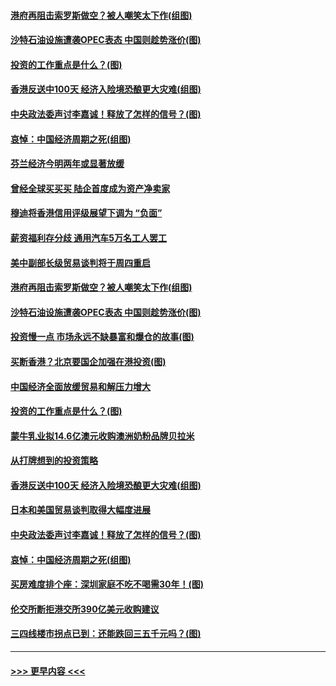 #### [港府再阻击索罗斯做空？被人嘲笑太下作(组图)](../pages/p5/907637.md?t=09171322) 
#### [沙特石油设施遭袭OPEC表态 中国则趁势涨价(图)](../pages/p5/907570.md?t=09171322) 
#### [投资的工作重点是什么？(图)](../pages/p5/907561.md?t=09171322) 
#### [香港反送中100天 经济入险境恐酿更大灾难(组图)](../pages/p5/907533.md?t=09171322) 
#### [中央政法委声讨李嘉诚！释放了怎样的信号？(图)](../pages/p5/907522.md?t=09171322) 
#### [哀悼：中国经济周期之死(组图)](../pages/p5/907455.md?t=09171322) 
#### [芬兰经济今明两年或显著放缓](../pages/p5/907643.md?t=09171322) 
#### [曾经全球买买买 陆企首度成为资产净卖家](../pages/p5/907641.md?t=09171322) 
#### [穆迪将香港信用评级展望下调为 “负面”](../pages/p5/907640.md?t=09171322) 
#### [薪资福利存分歧 通用汽车5万名工人罢工](../pages/p5/907639.md?t=09171322) 
#### [美中副部长级贸易谈判将于周四重启](../pages/p5/907638.md?t=09171322) 
#### [港府再阻击索罗斯做空？被人嘲笑太下作(组图)](../pages/p5/907637.md?t=09171322) 
#### [沙特石油设施遭袭OPEC表态 中国则趁势涨价(图)](../pages/p5/907570.md?t=09171322) 
#### [投资慢一点 市场永远不缺暴富和爆仓的故事(图)](../pages/p5/907564.md?t=09171322) 
#### [买断香港？北京要国企加强在港投资(图)](../pages/p5/907582.md?t=09171322) 
#### [中国经济全面放缓贸易和解压力增大](../pages/p5/907579.md?t=09171322) 
#### [投资的工作重点是什么？(图)](../pages/p5/907561.md?t=09171322) 
#### [蒙牛乳业拟14.6亿澳元收购澳洲奶粉品牌贝拉米](../pages/p5/907571.md?t=09171322) 
#### [从打牌想到的投资策略](../pages/p5/907563.md?t=09171322) 
#### [香港反送中100天 经济入险境恐酿更大灾难(组图)](../pages/p5/907533.md?t=09171322) 
#### [日本和美国贸易谈判取得大幅度进展](../pages/p5/907527.md?t=09171322) 
#### [中央政法委声讨李嘉诚！释放了怎样的信号？(图)](../pages/p5/907522.md?t=09171322) 
#### [哀悼：中国经济周期之死(组图)](../pages/p5/907455.md?t=09171322) 
#### [买房难度排个座：深圳家庭不吃不喝需30年！(图)](../pages/p5/907463.md?t=09171322) 
#### [伦交所断拒港交所390亿美元收购建议](../pages/p5/907462.md?t=09171322) 
#### [三四线楼市拐点已到：还能跌回三五千元吗？(图)](../pages/p5/907461.md?t=09171322) 

----
#### [ >>> 更早内容 <<< ](../indexes/p5-earlier.md)
